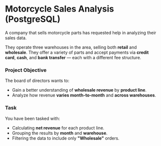 # Motorcycle Sales Analysis (PostgreSQL)

A company that sells motorcycle parts has requested help in analyzing their sales data.

They operate three warehouses in the area, selling both **retail** and **wholesale**. They offer a variety of parts and accept payments via **credit card**, **cash**, and **bank transfer** — each with a different fee structure.

### Project Objective

The board of directors wants to:

- Gain a better understanding of **wholesale revenue** by **product line**.
- Analyze how revenue **varies month-to-month** and **across warehouses**.

### Task

You have been tasked with:

- Calculating **net revenue** for each product line.
- Grouping the results by **month** and **warehouse**.
- Filtering the data to include only **"Wholesale"** orders.


